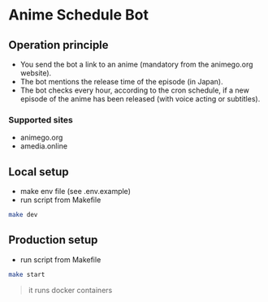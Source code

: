 # Anime Schedule Bot

## Operation principle

- You send the bot a link to an anime (mandatory from the animego.org website).
- The bot mentions the release time of the episode (in Japan).
- The bot checks every hour, according to the cron schedule, if a new episode of the anime has been released (with voice acting or subtitles).

### Supported sites

- animego.org
- amedia.online

## Local setup

- make env file (see .env.example)
- run script from Makefile

```sh
make dev 
```

## Production setup 

- run script from Makefile

```sh
make start
```

> it runs docker containers
